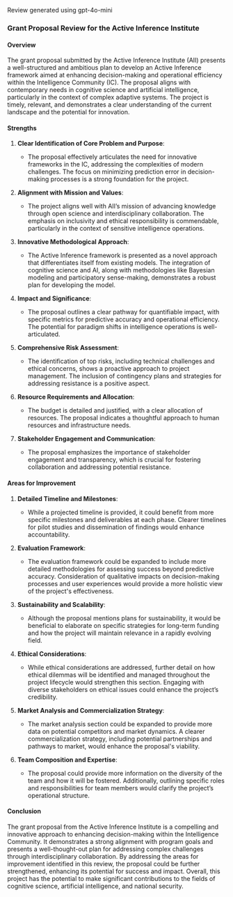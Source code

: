 Review generated using gpt-4o-mini

### Grant Proposal Review for the Active Inference Institute

#### Overview
The grant proposal submitted by the Active Inference Institute (AII) presents a well-structured and ambitious plan to develop an Active Inference framework aimed at enhancing decision-making and operational efficiency within the Intelligence Community (IC). The proposal aligns with contemporary needs in cognitive science and artificial intelligence, particularly in the context of complex adaptive systems. The project is timely, relevant, and demonstrates a clear understanding of the current landscape and the potential for innovation.

#### Strengths

1. **Clear Identification of Core Problem and Purpose**: 
   - The proposal effectively articulates the need for innovative frameworks in the IC, addressing the complexities of modern challenges. The focus on minimizing prediction error in decision-making processes is a strong foundation for the project.

2. **Alignment with Mission and Values**: 
   - The project aligns well with AII’s mission of advancing knowledge through open science and interdisciplinary collaboration. The emphasis on inclusivity and ethical responsibility is commendable, particularly in the context of sensitive intelligence operations.

3. **Innovative Methodological Approach**: 
   - The Active Inference framework is presented as a novel approach that differentiates itself from existing models. The integration of cognitive science and AI, along with methodologies like Bayesian modeling and participatory sense-making, demonstrates a robust plan for developing the model.

4. **Impact and Significance**: 
   - The proposal outlines a clear pathway for quantifiable impact, with specific metrics for predictive accuracy and operational efficiency. The potential for paradigm shifts in intelligence operations is well-articulated.

5. **Comprehensive Risk Assessment**: 
   - The identification of top risks, including technical challenges and ethical concerns, shows a proactive approach to project management. The inclusion of contingency plans and strategies for addressing resistance is a positive aspect.

6. **Resource Requirements and Allocation**: 
   - The budget is detailed and justified, with a clear allocation of resources. The proposal indicates a thoughtful approach to human resources and infrastructure needs.

7. **Stakeholder Engagement and Communication**: 
   - The proposal emphasizes the importance of stakeholder engagement and transparency, which is crucial for fostering collaboration and addressing potential resistance.

#### Areas for Improvement

1. **Detailed Timeline and Milestones**: 
   - While a projected timeline is provided, it could benefit from more specific milestones and deliverables at each phase. Clearer timelines for pilot studies and dissemination of findings would enhance accountability.

2. **Evaluation Framework**: 
   - The evaluation framework could be expanded to include more detailed methodologies for assessing success beyond predictive accuracy. Consideration of qualitative impacts on decision-making processes and user experiences would provide a more holistic view of the project's effectiveness.

3. **Sustainability and Scalability**: 
   - Although the proposal mentions plans for sustainability, it would be beneficial to elaborate on specific strategies for long-term funding and how the project will maintain relevance in a rapidly evolving field.

4. **Ethical Considerations**: 
   - While ethical considerations are addressed, further detail on how ethical dilemmas will be identified and managed throughout the project lifecycle would strengthen this section. Engaging with diverse stakeholders on ethical issues could enhance the project’s credibility.

5. **Market Analysis and Commercialization Strategy**: 
   - The market analysis section could be expanded to provide more data on potential competitors and market dynamics. A clearer commercialization strategy, including potential partnerships and pathways to market, would enhance the proposal's viability.

6. **Team Composition and Expertise**: 
   - The proposal could provide more information on the diversity of the team and how it will be fostered. Additionally, outlining specific roles and responsibilities for team members would clarify the project’s operational structure.

#### Conclusion
The grant proposal from the Active Inference Institute is a compelling and innovative approach to enhancing decision-making within the Intelligence Community. It demonstrates a strong alignment with program goals and presents a well-thought-out plan for addressing complex challenges through interdisciplinary collaboration. By addressing the areas for improvement identified in this review, the proposal could be further strengthened, enhancing its potential for success and impact. Overall, this project has the potential to make significant contributions to the fields of cognitive science, artificial intelligence, and national security.